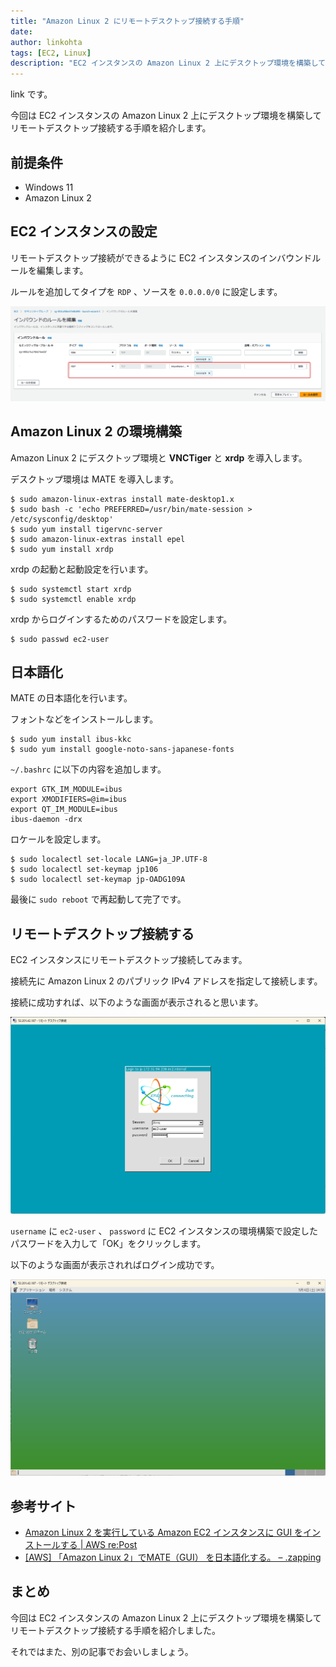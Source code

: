 ```yaml
---
title: "Amazon Linux 2 にリモートデスクトップ接続する手順"
date: 
author: linkohta
tags: [EC2, Linux]
description: "EC2 インスタンスの Amazon Linux 2 上にデスクトップ環境を構築してリモートデスクトップ接続する手順を紹介します。"
---
```


link です。

今回は EC2 インスタンスの Amazon Linux 2 上にデスクトップ環境を構築してリモートデスクトップ接続する手順を紹介します。

## 前提条件

- Windows 11
- Amazon Linux 2

## EC2 インスタンスの設定

リモートデスクトップ接続ができるように EC2 インスタンスのインバウンドルールを編集します。

ルールを追加してタイプを `RDP` 、ソースを `0.0.0.0/0` に設定します。

![インバウンドのルールを編集](images/2023-05-06_22h56_48.png)

## Amazon Linux 2 の環境構築

Amazon Linux 2 にデスクトップ環境と **VNCTiger** と **xrdp** を導入します。

デスクトップ環境は MATE を導入します。

```:title=MATEとVNCTigerとxrdpをインストール
$ sudo amazon-linux-extras install mate-desktop1.x
$ sudo bash -c 'echo PREFERRED=/usr/bin/mate-session > /etc/sysconfig/desktop'
$ sudo yum install tigervnc-server
$ sudo amazon-linux-extras install epel
$ sudo yum install xrdp
```

xrdp の起動と起動設定を行います。

```:title=xrdpの設定
$ sudo systemctl start xrdp
$ sudo systemctl enable xrdp
```

xrdp からログインするためのパスワードを設定します。

```:title=パスワード設定
$ sudo passwd ec2-user
```

## 日本語化

MATE の日本語化を行います。

フォントなどをインストールします。

```:title=日本語化用のパッケージインストール
$ sudo yum install ibus-kkc
$ sudo yum install google-noto-sans-japanese-fonts
```

`~/.bashrc` に以下の内容を追加します。

```:title=~/.bashrc
export GTK_IM_MODULE=ibus
export XMODIFIERS=@im=ibus
export QT_IM_MODULE=ibus
ibus-daemon -drx
```

ロケールを設定します。

```
$ sudo localectl set-locale LANG=ja_JP.UTF-8
$ sudo localectl set-keymap jp106
$ sudo localectl set-keymap jp-OADG109A
```

最後に `sudo reboot` で再起動して完了です。

## リモートデスクトップ接続する

EC2 インスタンスにリモートデスクトップ接続してみます。

接続先に Amazon Linux 2 のパブリック IPv4 アドレスを指定して接続します。

接続に成功すれば、以下のような画面が表示されると思います。

![ログイン画面](images/2023-05-06_23h21_51.png)

`username` に `ec2-user` 、 `password` に EC2 インスタンスの環境構築で設定したパスワードを入力して「OK」をクリックします。

以下のような画面が表示されればログイン成功です。

![初期画面](images/2023-05-06_23h50_10.png)

## 参考サイト

- [Amazon Linux 2 を実行している Amazon EC2 インスタンスに GUI をインストールする | AWS re:Post](https://repost.aws/ja/knowledge-center/ec2-linux-2-install-gui)
- [\[AWS\] 「Amazon Linux 2」でMATE（GUI） を日本語化する。 – .zapping](https://zapping.beccou.com/2021/06/17/aws-japaneseize-mate-on-amazon-linux-2/)

## まとめ

今回は EC2 インスタンスの Amazon Linux 2 上にデスクトップ環境を構築してリモートデスクトップ接続する手順を紹介しました。

それではまた、別の記事でお会いしましょう。
